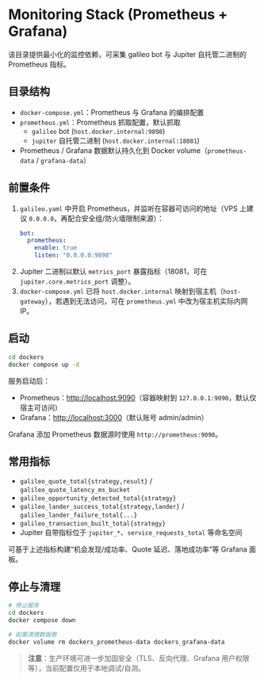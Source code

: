 # Monitoring Stack (Prometheus + Grafana)

该目录提供最小化的监控依赖，可采集 galileo bot 与 Jupiter 自托管二进制的 Prometheus 指标。

## 目录结构

- `docker-compose.yml`：Prometheus 与 Grafana 的编排配置
- `prometheus.yml`：Prometheus 抓取配置，默认抓取
  - `galileo` bot (`host.docker.internal:9898`)
  - `jupiter` 自托管二进制 (`host.docker.internal:18081`)
- Prometheus / Grafana 数据默认持久化到 Docker volume（`prometheus-data` / `grafana-data`）

## 前置条件

1. `galileo.yaml` 中开启 Prometheus，并监听在容器可访问的地址（VPS 上建议 `0.0.0.0`，再配合安全组/防火墙限制来源）：
   ```yaml
   bot:
     prometheus:
       enable: true
       listen: "0.0.0.0:9898"
   ```
2. Jupiter 二进制以默认 `metrics_port` 暴露指标（18081，可在 `jupiter.core.metrics_port` 调整）。
3. `docker-compose.yml` 已将 `host.docker.internal` 映射到宿主机（`host-gateway`），若遇到无法访问，可在 `prometheus.yml` 中改为宿主机实际内网 IP。

## 启动

```bash
cd dockers
docker compose up -d
```

服务启动后：
- Prometheus：<http://localhost:9090>（容器映射到 `127.0.0.1:9090`，默认仅宿主可访问）
- Grafana：<http://localhost:3000>（默认账号 admin/admin）

Grafana 添加 Prometheus 数据源时使用 `http://prometheus:9090`。

## 常用指标

- `galileo_quote_total{strategy,result}` / `galileo_quote_latency_ms_bucket`
- `galileo_opportunity_detected_total{strategy}`
- `galileo_lander_success_total{strategy,lander}` / `galileo_lander_failure_total{...}`
- `galileo_transaction_built_total{strategy}`
- Jupiter 自带指标位于 `jupiter_*`、`service_requests_total` 等命名空间

可基于上述指标构建“机会发现/成功率、Quote 延迟、落地成功率”等 Grafana 面板。

## 停止与清理

```bash
# 停止服务
cd dockers
docker compose down

# 如需清理数据卷
docker volume rm dockers_prometheus-data dockers_grafana-data
```

> **注意**：生产环境可进一步加固安全（TLS、反向代理、Grafana 用户权限等），当前配置仅用于本地调试/自测。
